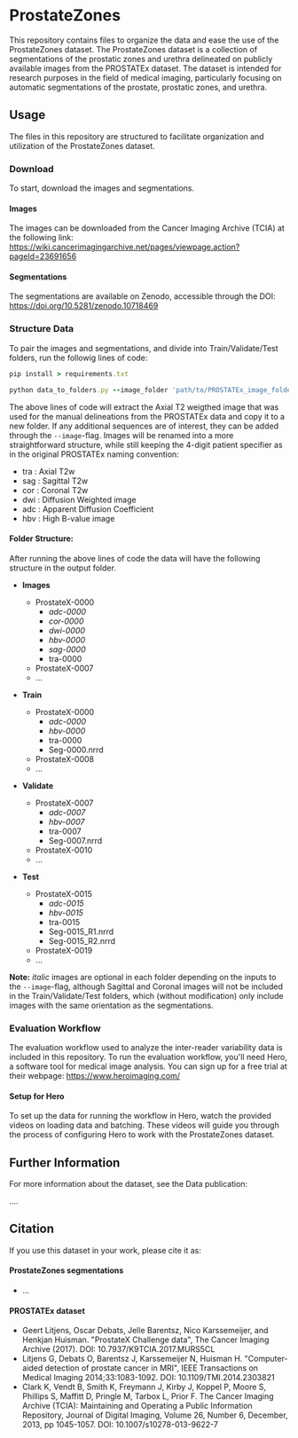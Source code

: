 # ProstateZones

This repository contains files to organize the data and ease the use of the ProstateZones dataset.
The ProstateZones dataset is a collection of segmentations of the prostatic zones and urethra delineated on publicly available images from the PROSTATEx dataset. The dataset is intended for research purposes in the field of medical imaging, particularly focusing on automatic segmentations of the prostate, prostatic zones, and urethra.


## Usage
The files in this repository are structured to facilitate organization and utilization of the ProstateZones dataset.

### Download
To start, download the images and segmentations.

#### Images
The images can be downloaded from the Cancer Imaging Archive (TCIA) at the following link: https://wiki.cancerimagingarchive.net/pages/viewpage.action?pageId=23691656
#### Segmentations
The segmentations are available on Zenodo, accessible through the DOI: https://doi.org/10.5281/zenodo.10718469

### Structure Data
To pair the images and segmentations, and divide into Train/Validate/Test folders, run the followig lines of code:

```ruby
pip install > requirements.txt
```

```ruby
python data_to_folders.py --image_folder 'path/to/PROSTATEx_image_folder' --segmentation_folder 'path/to/PorstateZones_segmentation_folder' --output_folder 'path/to/output_folder' --images T2_Sag T2_Cor DWI ADC HBV
```
The above lines of code will extract the Axial T2 weigthed image that was used for the manual delineations from the PROSTATEx data and copy it to a new folder. If any additional sequences are of interest, they can be added through the `--image`-flag.
Images will be renamed into a more straightforward structure, while still keeping the 4-digit patient specifier as in the original PROSTATEx naming convention:

- tra : Axial T2w
- sag : Sagittal T2w
- cor : Coronal T2w
- dwi : Diffusion Weighted image
- adc : Apparent Diffusion Coefficient
- hbv : High B-value image

#### Folder Structure:

After running the above lines of code the data will have the following structure in the output folder.

- **Images**
  - ProstateX-0000
    - _adc-0000_
    - _cor-0000_
    - _dwi-0000_
    - _hbv-0000_
    - _sag-0000_
    - tra-0000
  - ProstateX-0007
  - ...

- **Train**
  - ProstateX-0000
    - _adc-0000_
    - _hbv-0000_
    - tra-0000
    - Seg-0000.nrrd
  - ProstateX-0008
  - ...

- **Validate**
  - ProstateX-0007
    - _adc-0007_
    - _hbv-0007_
    - tra-0007
    - Seg-0007.nrrd
  - ProstateX-0010
  - ...

- **Test**
  - ProstateX-0015
    - _adc-0015_
    - _hbv-0015_
    - tra-0015
    - Seg-0015_R1.nrrd
    - Seg-0015_R2.nrrd
  - ProstateX-0019
  - ...
 
**Note:** _italic_ images are optional in each folder depending on the inputs to the `--image`-flag, although Sagittal and Coronal images will not be included in the Train/Validate/Test folders, which (without modification) only include images with the same orientation as the segmentations.


### Evaluation Workflow
The evaluation workflow used to analyze the inter-reader variability data is included in this repository.
To run the evaluation workflow, you'll need Hero, a software tool for medical image analysis. You can sign up for a free trial at their webpage: https://www.heroimaging.com/

#### Setup for Hero
To set up the data for running the workflow in Hero, watch the provided videos on loading data and batching. These videos will guide you through the process of configuring Hero to work with the ProstateZones dataset.


## Further Information

For more information about the dataset, see the Data publication:

....

## Citation
If you use this dataset in your work, please cite it as:

#### ProstateZones segmentations

- ...

#### PROSTATEx dataset

- Geert Litjens, Oscar Debats, Jelle Barentsz, Nico Karssemeijer, and Henkjan Huisman. "ProstateX Challenge data", The Cancer Imaging Archive (2017). DOI: 10.7937/K9TCIA.2017.MURS5CL
- Litjens G, Debats O, Barentsz J, Karssemeijer N, Huisman H. "Computer-aided detection of prostate cancer in MRI", IEEE Transactions on Medical Imaging 2014;33:1083-1092. DOI: 10.1109/TMI.2014.2303821
- Clark K, Vendt B, Smith K, Freymann J, Kirby J, Koppel P, Moore S, Phillips S, Maffitt D, Pringle M, Tarbox L, Prior F. The Cancer Imaging Archive (TCIA): Maintaining and Operating a Public Information Repository, Journal of Digital Imaging, Volume 26, Number 6, December, 2013, pp 1045-1057. DOI: 10.1007/s10278-013-9622-7
